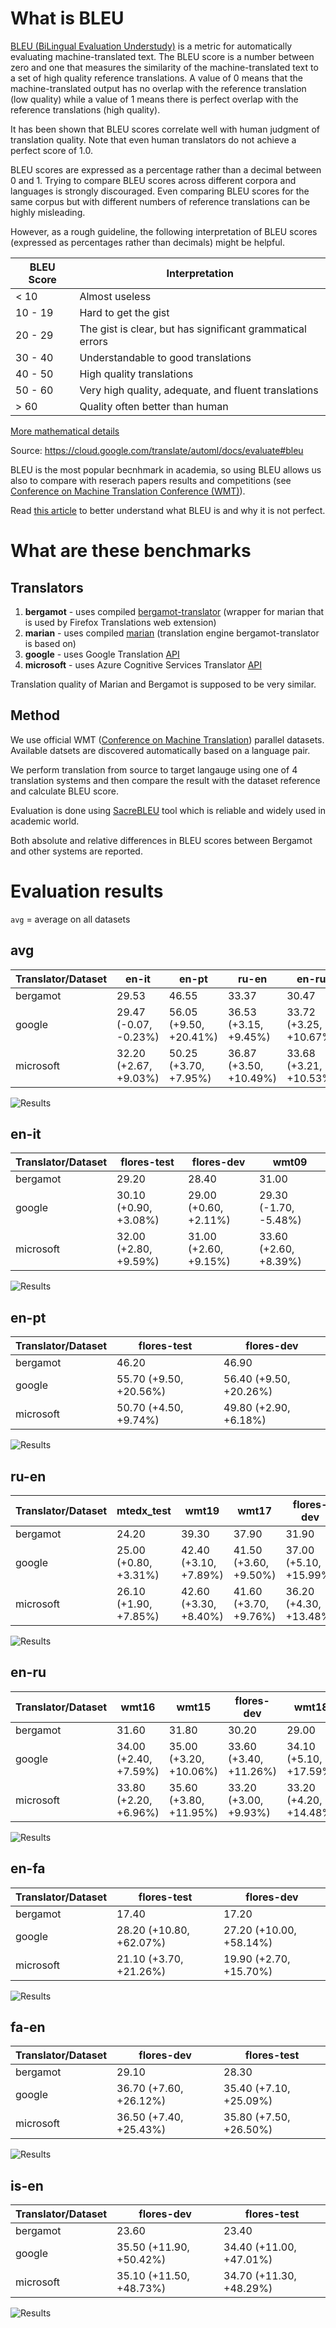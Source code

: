 # What is BLEU

[BLEU (BiLingual Evaluation Understudy)](https://en.wikipedia.org/wiki/BLEU) is a metric for automatically evaluating machine-translated text. The BLEU score is a number between zero and one that measures the similarity of the machine-translated text to a set of high quality reference translations. A value of 0 means that the machine-translated output has no overlap with the reference translation (low quality) while a value of 1 means there is perfect overlap with the reference translations (high quality).

It has been shown that BLEU scores correlate well with human judgment of translation quality. Note that even human translators do not achieve a perfect score of 1.0.

BLEU scores are expressed as a percentage rather than a decimal between 0 and 1.
Trying to compare BLEU scores across different corpora and languages is strongly discouraged. Even comparing BLEU scores for the same corpus but with different numbers of reference translations can be highly misleading.

However, as a rough guideline, the following interpretation of BLEU scores (expressed as percentages rather than decimals) might be helpful.

BLEU Score |	Interpretation
--- | ---
< 10 |	Almost useless
10 - 19 |	Hard to get the gist
20 - 29 |	The gist is clear, but has significant grammatical errors
30 - 40 |	Understandable to good translations
40 - 50 |	High quality translations
50 - 60 |	Very high quality, adequate, and fluent translations
\> 60 |	Quality often better than human

[More mathematical details](https://cloud.google.com/translate/automl/docs/evaluate#the_mathematical_details)

Source: https://cloud.google.com/translate/automl/docs/evaluate#bleu


BLEU is the most popular becnhmark in academia, so using BLEU allows us also to compare with reserach papers results and competitions (see [Conference on Machine Translation Conference (WMT)](http://statmt.org/wmt21/)).

Read [this article](https://www.rws.com/blog/understanding-mt-quality-bleu-scores/) to better understand what BLEU is and why it is not perfect.

# What are these benchmarks

## Translators

1. **bergamot** - uses compiled  [bergamot-translator](https://github.com/mozilla/bergamot-translator)  (wrapper for marian that is used by Firefox Translations web extension)
2. **marian** - uses compiled [marian](https://github.com/marian-nmt/marian-dev) (translation engine bergamot-translator is based on)
3. **google** - uses Google Translation [API](https://cloud.google.com/translate)
4. **microsoft** - uses Azure Cognitive Services Translator [API](https://azure.microsoft.com/en-us/services/cognitive-services/translator/)

Translation quality of Marian and Bergamot is supposed to be very similar.

## Method

We use official WMT ([Conference on Machine Translation](http://statmt.org/wmt21/)) parallel datasets. Available datsets are discovered automatically based on a language pair.

We perform translation from source to target langauge using one of 4 translation systems and then compare the result with the dataset reference and calculate BLEU score.

Evaluation is done using [SacreBLEU](https://github.com/mjpost/sacrebleu) tool which is reliable and widely used in academic world.

Both absolute and relative differences in BLEU scores between Bergamot and other systems are reported.

# Evaluation results

`avg` = average on all datasets



## avg

| Translator/Dataset | en-it | en-pt | ru-en | en-ru | en-fa | fa-en | is-en |
| --- | --- | --- | --- | --- | --- | --- | --- |
| bergamot | 29.53 | 46.55 | 33.37 | 30.47 | 17.30 | 28.70 | 23.50 |
| google | 29.47 (-0.07, -0.23%) | 56.05 (+9.50, +20.41%) | 36.53 (+3.15, +9.45%) | 33.72 (+3.25, +10.67%) | 27.70 (+10.40, +60.12%) | 36.05 (+7.35, +25.61%) | 34.95 (+11.45, +48.72%) |
| microsoft | 32.20 (+2.67, +9.03%) | 50.25 (+3.70, +7.95%) | 36.87 (+3.50, +10.49%) | 33.68 (+3.21, +10.53%) | 20.50 (+3.20, +18.50%) | 36.15 (+7.45, +25.96%) | 34.90 (+11.40, +48.51%) |

![Results](img/avg.png)

## en-it

| Translator/Dataset | flores-test | flores-dev | wmt09 |
| --- | --- | --- | --- |
| bergamot | 29.20 | 28.40 | 31.00 |
| google | 30.10 (+0.90, +3.08%) | 29.00 (+0.60, +2.11%) | 29.30 (-1.70, -5.48%) |
| microsoft | 32.00 (+2.80, +9.59%) | 31.00 (+2.60, +9.15%) | 33.60 (+2.60, +8.39%) |

![Results](img/en-it.png)

## en-pt

| Translator/Dataset | flores-test | flores-dev |
| --- | --- | --- |
| bergamot | 46.20 | 46.90 |
| google | 55.70 (+9.50, +20.56%) | 56.40 (+9.50, +20.26%) |
| microsoft | 50.70 (+4.50, +9.74%) | 49.80 (+2.90, +6.18%) |

![Results](img/en-pt.png)

## ru-en

| Translator/Dataset | mtedx_test | wmt19 | wmt17 | flores-dev | flores-test | wmt14 | wmt15 | wmt16 | wmt13 | wmt18 | wmt20 |
| --- | --- | --- | --- | --- | --- | --- | --- | --- | --- | --- | --- |
| bergamot | 24.20 | 39.30 | 37.90 | 31.90 | 31.50 | 38.00 | 33.70 | 33.40 | 29.50 | 32.30 | 35.40 |
| google | 25.00 (+0.80, +3.31%) | 42.40 (+3.10, +7.89%) | 41.50 (+3.60, +9.50%) | 37.00 (+5.10, +15.99%) | 35.50 (+4.00, +12.70%) | 41.20 (+3.20, +8.42%) | 37.50 (+3.80, +11.28%) | 36.60 (+3.20, +9.58%) | 31.40 (+1.90, +6.44%) | 36.00 (+3.70, +11.46%) | 37.70 (+2.30, +6.50%) |
| microsoft | 26.10 (+1.90, +7.85%) | 42.60 (+3.30, +8.40%) | 41.60 (+3.70, +9.76%) | 36.20 (+4.30, +13.48%) | 36.10 (+4.60, +14.60%) | 41.70 (+3.70, +9.74%) | 37.80 (+4.10, +12.17%) | 37.60 (+4.20, +12.57%) | 31.20 (+1.70, +5.76%) | 36.90 (+4.60, +14.24%) | 37.80 (+2.40, +6.78%) |

![Results](img/ru-en.png)

## en-ru

| Translator/Dataset | wmt16 | wmt15 | flores-dev | wmt18 | wmt14 | wmt17 | wmt20 | wmt13 | wmt19 | flores-test |
| --- | --- | --- | --- | --- | --- | --- | --- | --- | --- | --- |
| bergamot | 31.60 | 31.80 | 30.20 | 29.00 | 38.50 | 34.10 | 22.00 | 26.70 | 31.70 | 29.10 |
| google | 34.00 (+2.40, +7.59%) | 35.00 (+3.20, +10.06%) | 33.60 (+3.40, +11.26%) | 34.10 (+5.10, +17.59%) | 43.40 (+4.90, +12.73%) | 37.30 (+3.20, +9.38%) | 26.40 (+4.40, +20.00%) | 27.60 (+0.90, +3.37%) | 32.20 (+0.50, +1.58%) | 33.60 (+4.50, +15.46%) |
| microsoft | 33.80 (+2.20, +6.96%) | 35.60 (+3.80, +11.95%) | 33.20 (+3.00, +9.93%) | 33.20 (+4.20, +14.48%) | 44.10 (+5.60, +14.55%) | 38.10 (+4.00, +11.73%) | 26.00 (+4.00, +18.18%) | 27.10 (+0.40, +1.50%) | 32.70 (+1.00, +3.15%) | 33.00 (+3.90, +13.40%) |

![Results](img/en-ru.png)

## en-fa

| Translator/Dataset | flores-test | flores-dev |
| --- | --- | --- |
| bergamot | 17.40 | 17.20 |
| google | 28.20 (+10.80, +62.07%) | 27.20 (+10.00, +58.14%) |
| microsoft | 21.10 (+3.70, +21.26%) | 19.90 (+2.70, +15.70%) |

![Results](img/en-fa.png)

## fa-en

| Translator/Dataset | flores-dev | flores-test |
| --- | --- | --- |
| bergamot | 29.10 | 28.30 |
| google | 36.70 (+7.60, +26.12%) | 35.40 (+7.10, +25.09%) |
| microsoft | 36.50 (+7.40, +25.43%) | 35.80 (+7.50, +26.50%) |

![Results](img/fa-en.png)

## is-en

| Translator/Dataset | flores-dev | flores-test |
| --- | --- | --- |
| bergamot | 23.60 | 23.40 |
| google | 35.50 (+11.90, +50.42%) | 34.40 (+11.00, +47.01%) |
| microsoft | 35.10 (+11.50, +48.73%) | 34.70 (+11.30, +48.29%) |

![Results](img/is-en.png)